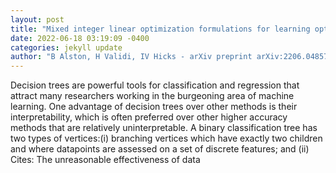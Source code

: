 ```yaml
--- 
layout: post 
title: "Mixed integer linear optimization formulations for learning optimal binary classification trees" 
date: 2022-06-18 03:19:09 -0400 
categories: jekyll update 
author: "B Alston, H Validi, IV Hicks - arXiv preprint arXiv:2206.04857, 2022" 
--- 
```

Decision trees are powerful tools for classification and regression that attract many researchers working in the burgeoning area of machine learning. One advantage of decision trees over other methods is their interpretability, which is often preferred over other higher accuracy methods that are relatively uninterpretable. A binary classification tree has two types of vertices:(i) branching vertices which have exactly two children and where datapoints are assessed on a set of discrete features; and (ii) Cites: The unreasonable effectiveness of data